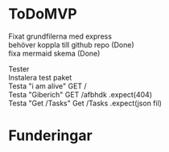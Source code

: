 # ToDoMVP
Fixat grundfilerna med express  
behöver koppla till github repo (Done)  
fixa mermaid skema (Done)  

Tester  
Instalera test paket  
Testa "i am alive" GET /  
Testa "Giberich" GET /afbhdk .expect(404)  
Testa "Get /Tasks" Get /Tasks  .expect(json fil)


# Funderingar
